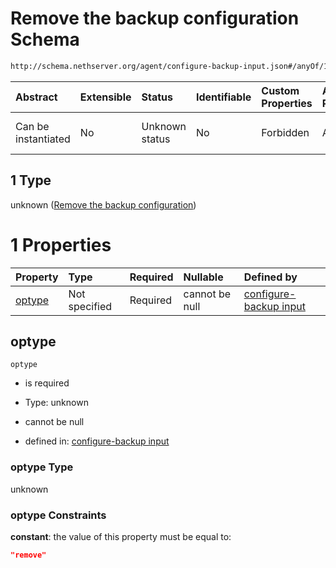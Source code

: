 # Remove the backup configuration Schema

```txt
http://schema.nethserver.org/agent/configure-backup-input.json#/anyOf/1
```



| Abstract            | Extensible | Status         | Identifiable | Custom Properties | Additional Properties | Access Restrictions | Defined In                                                                                |
| :------------------ | :--------- | :------------- | :----------- | :---------------- | :-------------------- | :------------------ | :---------------------------------------------------------------------------------------- |
| Can be instantiated | No         | Unknown status | No           | Forbidden         | Allowed               | none                | [configure-backup-input.json\*](agent/configure-backup-input.json "open original schema") |

## 1 Type

unknown ([Remove the backup configuration](configure-backup-input-anyof-remove-the-backup-configuration.md))

# 1 Properties

| Property          | Type          | Required | Nullable       | Defined by                                                                                                                                                                                              |
| :---------------- | :------------ | :------- | :------------- | :------------------------------------------------------------------------------------------------------------------------------------------------------------------------------------------------------ |
| [optype](#optype) | Not specified | Required | cannot be null | [configure-backup input](configure-backup-input-anyof-remove-the-backup-configuration-properties-optype.md "http://schema.nethserver.org/agent/configure-backup-input.json#/anyOf/1/properties/optype") |

## optype



`optype`

* is required

* Type: unknown

* cannot be null

* defined in: [configure-backup input](configure-backup-input-anyof-remove-the-backup-configuration-properties-optype.md "http://schema.nethserver.org/agent/configure-backup-input.json#/anyOf/1/properties/optype")

### optype Type

unknown

### optype Constraints

**constant**: the value of this property must be equal to:

```json
"remove"
```
